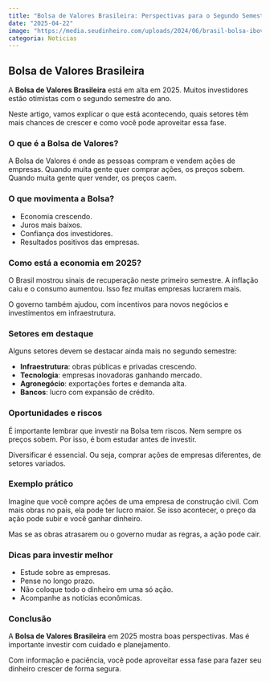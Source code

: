 ```yaml
---
title: "Bolsa de Valores Brasileira: Perspectivas para o Segundo Semestre de 2025"
date: "2025-04-22"
image: "https://media.seudinheiro.com/uploads/2024/06/brasil-bolsa-ibovespa-715x402.png"
categoria: Noticias
---
```


## Bolsa de Valores Brasileira

A **Bolsa de Valores Brasileira** está em alta em 2025. Muitos investidores estão otimistas com o segundo semestre do ano.

Neste artigo, vamos explicar o que está acontecendo, quais setores têm mais chances de crescer e como você pode aproveitar essa fase.

### O que é a Bolsa de Valores?

A Bolsa de Valores é onde as pessoas compram e vendem ações de empresas. Quando muita gente quer comprar ações, os preços sobem. Quando muita gente quer vender, os preços caem.

### O que movimenta a Bolsa?

- Economia crescendo.
- Juros mais baixos.
- Confiança dos investidores.
- Resultados positivos das empresas.

### Como está a economia em 2025?

O Brasil mostrou sinais de recuperação neste primeiro semestre. A inflação caiu e o consumo aumentou. Isso fez muitas empresas lucrarem mais.

O governo também ajudou, com incentivos para novos negócios e investimentos em infraestrutura.

### Setores em destaque

Alguns setores devem se destacar ainda mais no segundo semestre:

- **Infraestrutura**: obras públicas e privadas crescendo.
- **Tecnologia**: empresas inovadoras ganhando mercado.
- **Agronegócio**: exportações fortes e demanda alta.
- **Bancos**: lucro com expansão de crédito.

### Oportunidades e riscos

É importante lembrar que investir na Bolsa tem riscos. Nem sempre os preços sobem. Por isso, é bom estudar antes de investir.

Diversificar é essencial. Ou seja, comprar ações de empresas diferentes, de setores variados.

### Exemplo prático

Imagine que você compre ações de uma empresa de construção civil. Com mais obras no país, ela pode ter lucro maior. Se isso acontecer, o preço da ação pode subir e você ganhar dinheiro.

Mas se as obras atrasarem ou o governo mudar as regras, a ação pode cair.

### Dicas para investir melhor

- Estude sobre as empresas.
- Pense no longo prazo.
- Não coloque todo o dinheiro em uma só ação.
- Acompanhe as notícias econômicas.

### Conclusão

A **Bolsa de Valores Brasileira** em 2025 mostra boas perspectivas. Mas é importante investir com cuidado e planejamento.

Com informação e paciência, você pode aproveitar essa fase para fazer seu dinheiro crescer de forma segura.